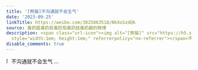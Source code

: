 ```yaml
---
title: '[熊猫]不沟通就不会生气'
date: '2023-09-25'
linkTitle: https://weibo.com/3825863518/NkXoSzdQk
source: 毒奶菇毒奶茹毒奶茄毒奶喆毒奶囍的微博
description: <span class="url-icon"><img alt="[熊猫]" src="https://h5.sinaimg.cn/m/emoticon/icon/others/d_xiongmao-74969ad038.png"
  style="width:1em; height:1em;" referrerpolicy="no-referrer"></span>不沟通就不会生气  ...
disable_comments: true
---
```

<span class="url-icon"><img alt="[熊猫]" src="https://h5.sinaimg.cn/m/emoticon/icon/others/d_xiongmao-74969ad038.png" style="width:1em; height:1em;" referrerpolicy="no-referrer"></span>不沟通就不会生气  ...